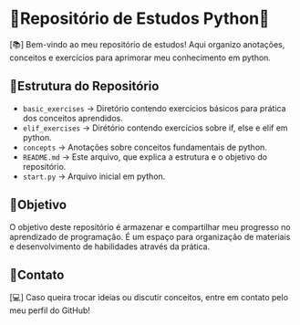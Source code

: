 # 📌Repositório de Estudos Python🐍

[📚] Bem-vindo ao meu repositório de estudos! Aqui organizo anotações, conceitos e exercícios para aprimorar meu conhecimento em python.

## 📌Estrutura do Repositório

- ```basic_exercises``` → Diretório contendo exercícios básicos para prática dos conceitos aprendidos.
- ```elif_exercises``` → Dirétório contendo exercícios sobre if, else e elif em python.
- ```concepts``` → Anotações sobre conceitos fundamentais de python.
- ```README.md``` → Este arquivo, que explica a estrutura e o objetivo do repositório.
- ```start.py``` → Arquivo inicial em python.

## 📌Objetivo

O objetivo deste repositório é armazenar e compartilhar meu progresso no aprendizado de programação. É um espaço para organização de materiais e desenvolvimento de habilidades através da prática.

## 📌Contato

[💻] Caso queira trocar ideias ou discutir conceitos, entre em contato pelo meu perfil do GitHub!





